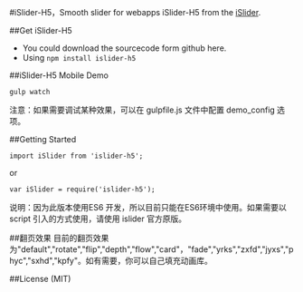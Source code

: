 #iSlider-H5，Smooth slider for webapps
iSlider-H5 from the [iSlider](https://github.com/be-fe/iSlider).

##Get iSlider-H5
- You could download the sourcecode form github here.
- Using `npm install islider-h5`

##iSlider-H5 Mobile Demo

````
gulp watch
````
注意：如果需要调试某种效果，可以在 gulpfile.js 文件中配置 demo_config 选项。

##Getting Started
````
import iSlider from 'islider-h5'; 
````
or
````
var iSlider = require('islider-h5'); 
````
说明：因为此版本使用ES6 开发，所以目前只能在ES6环境中使用。如果需要以script 引入的方式使用，请使用 islider 官方原版。

##翻页效果
目前的翻页效果为"default","rotate","flip","depth","flow","card"，"fade","yrks","zxfd","jyxs","phyc","sxhd","kpfy"。如有需要，你可以自己填充动画库。


##License (MIT)

